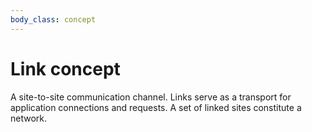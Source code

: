 ```yaml
---
body_class: concept
---
```


# Link concept

<section>

A site-to-site communication channel. Links serve as a
transport for application connections and requests.  A set
of linked sites constitute a network.

</section>
